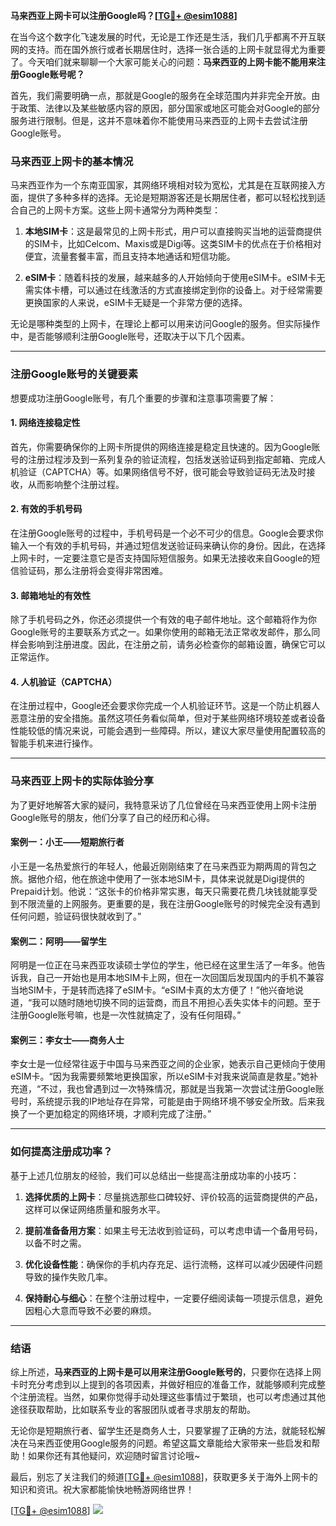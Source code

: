 **马来西亚上网卡可以注册Google吗？[[TG💪+ @esim1088](https://t.me/s/esim1088)]**

在当今这个数字化飞速发展的时代，无论是工作还是生活，我们几乎都离不开互联网的支持。而在国外旅行或者长期居住时，选择一张合适的上网卡就显得尤为重要了。今天咱们就来聊聊一个大家可能关心的问题：**马来西亚的上网卡能不能用来注册Google账号呢？**

首先，我们需要明确一点，那就是Google的服务在全球范围内并非完全开放。由于政策、法律以及某些敏感内容的原因，部分国家或地区可能会对Google的部分服务进行限制。但是，这并不意味着你不能使用马来西亚的上网卡去尝试注册Google账号。

### **马来西亚上网卡的基本情况**

马来西亚作为一个东南亚国家，其网络环境相对较为宽松，尤其是在互联网接入方面，提供了多种多样的选择。无论是短期游客还是长期居住者，都可以轻松找到适合自己的上网卡方案。这些上网卡通常分为两种类型：

1. **本地SIM卡**：这是最常见的上网卡形式，用户可以直接购买当地的运营商提供的SIM卡，比如Celcom、Maxis或是Digi等。这类SIM卡的优点在于价格相对便宜，流量套餐丰富，而且支持本地通话和短信功能。
   
2. **eSIM卡**：随着科技的发展，越来越多的人开始倾向于使用eSIM卡。eSIM卡无需实体卡槽，可以通过在线激活的方式直接绑定到你的设备上。对于经常需要更换国家的人来说，eSIM卡无疑是一个非常方便的选择。

无论是哪种类型的上网卡，在理论上都可以用来访问Google的服务。但实际操作中，是否能够顺利注册Google账号，还取决于以下几个因素。

---

### **注册Google账号的关键要素**

想要成功注册Google账号，有几个重要的步骤和注意事项需要了解：

#### **1. 网络连接稳定性**
首先，你需要确保你的上网卡所提供的网络连接是稳定且快速的。因为Google账号的注册过程涉及到一系列复杂的验证流程，包括发送验证码到指定邮箱、完成人机验证（CAPTCHA）等。如果网络信号不好，很可能会导致验证码无法及时接收，从而影响整个注册过程。

#### **2. 有效的手机号码**
在注册Google账号的过程中，手机号码是一个必不可少的信息。Google会要求你输入一个有效的手机号码，并通过短信发送验证码来确认你的身份。因此，在选择上网卡时，一定要注意它是否支持国际短信服务。如果无法接收来自Google的短信验证码，那么注册将会变得非常困难。

#### **3. 邮箱地址的有效性**
除了手机号码之外，你还必须提供一个有效的电子邮件地址。这个邮箱将作为你Google账号的主要联系方式之一。如果你使用的邮箱无法正常收发邮件，那么同样会影响到注册进度。因此，在注册之前，请务必检查你的邮箱设置，确保它可以正常运作。

#### **4. 人机验证（CAPTCHA）**
在注册过程中，Google还会要求你完成一个人机验证环节。这是一个防止机器人恶意注册的安全措施。虽然这项任务看似简单，但对于某些网络环境较差或者设备性能较低的情况来说，可能会遇到一些障碍。所以，建议大家尽量使用配置较高的智能手机来进行操作。

---

### **马来西亚上网卡的实际体验分享**

为了更好地解答大家的疑问，我特意采访了几位曾经在马来西亚使用上网卡注册Google账号的朋友，他们分享了自己的经历和心得。

#### **案例一：小王——短期旅行者**
小王是一名热爱旅行的年轻人，他最近刚刚结束了在马来西亚为期两周的背包之旅。据他介绍，他在旅途中使用了一张本地SIM卡，具体来说就是Digi提供的Prepaid计划。他说：“这张卡的价格非常实惠，每天只需要花费几块钱就能享受到不限流量的上网服务。更重要的是，我在注册Google账号的时候完全没有遇到任何问题，验证码很快就收到了。”

#### **案例二：阿明——留学生**
阿明是一位正在马来西亚攻读硕士学位的学生，他已经在这里生活了一年多。他告诉我，自己一开始也是用本地SIM卡上网，但在一次回国后发现国内的手机不兼容当地SIM卡，于是转而选择了eSIM卡。“eSIM卡真的太方便了！”他兴奋地说道，“我可以随时随地切换不同的运营商，而且不用担心丢失实体卡的问题。至于注册Google账号嘛，也是一次性就搞定了，没有任何阻碍。”

#### **案例三：李女士——商务人士**
李女士是一位经常往返于中国与马来西亚之间的企业家，她表示自己更倾向于使用eSIM卡。“因为我需要频繁地更换国家，所以eSIM卡对我来说简直是救星。”她补充道，“不过，我也曾遇到过一次特殊情况，那就是当我第一次尝试注册Google账号时，系统提示我的IP地址存在异常，可能是由于网络环境不够安全所致。后来我换了一个更加稳定的网络环境，才顺利完成了注册。”

---

### **如何提高注册成功率？**

基于上述几位朋友的经验，我们可以总结出一些提高注册成功率的小技巧：

1. **选择优质的上网卡**：尽量挑选那些口碑较好、评价较高的运营商提供的产品，这样可以保证网络质量和服务水平。
   
2. **提前准备备用方案**：如果主号无法收到验证码，可以考虑申请一个备用号码，以备不时之需。

3. **优化设备性能**：确保你的手机内存充足、运行流畅，这样可以减少因硬件问题导致的操作失败几率。

4. **保持耐心与细心**：在整个注册过程中，一定要仔细阅读每一项提示信息，避免因粗心大意而导致不必要的麻烦。

---

### **结语**

综上所述，**马来西亚的上网卡是可以用来注册Google账号的**，只要你在选择上网卡时充分考虑到以上提到的各项因素，并做好相应的准备工作，就能够顺利完成整个注册流程。当然，如果你觉得手动处理这些事情过于繁琐，也可以考虑通过其他途径获取帮助，比如联系专业的客服团队或者寻求朋友的帮助。

无论你是短期旅行者、留学生还是商务人士，只要掌握了正确的方法，就能轻松解决在马来西亚使用Google服务的问题。希望这篇文章能给大家带来一些启发和帮助！如果你还有其他疑问，欢迎随时留言讨论哦~

最后，别忘了关注我们的频道[[TG💪+ @esim1088](https://t.me/s/esim1088)]，获取更多关于海外上网卡的知识和资讯。祝大家都能愉快地畅游网络世界！

[[TG💪+ @esim1088](https://t.me/s/esim1088)] ![](https://i.postimg.cc/4NQfJmqS/Snipaste-2025-05-13-00-14-12.png)